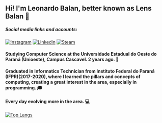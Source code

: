 ## Hi! I'm Leonardo Balan, better known as Lens Balan 👋

##### *Social media links and accounts:*
[![Instagram](https://img.shields.io/badge/Instagram-E4405F?style=for-the-badge&logo=instagram&logoColor=white)](https://www.instagram.com/lens.balan/)
[![Linkedin](https://img.shields.io/badge/LinkedIn-0077B5?style=for-the-badge&logo=linkedin&logoColor=white)](https://br.linkedin.com/in/leonardo-bednarczuk-balan-de-oliveira-70b602268)
[![Steam](https://img.shields.io/badge/Steam-000000?style=for-the-badge&logo=steam&logoColor=white)](https://steamcommunity.com/id/LensBR/)

#### Studying Computer Science at the Universidade Estadual do Oeste do Paraná (Unioeste), Campus Cascavel. 2 years ago. 🏬
#### Graduated in Informatics Technician from Instituto Federal do Paraná (IFPR)(2017-2020), where I learned the pillars and concepts of computing, creating a great interest in the area, especially in programming. 🎓
#### Every day evolving more in the area. 💻



[![Top Langs](https://github-readme-stats.vercel.app/api/top-langs/?username=LensBalan&langs_count=8)](https://github.com/LensBalan/github-readme-stats)
